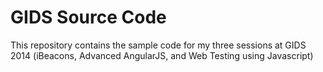 GIDS Source Code
================

This repository contains the sample code for my three sessions at GIDS 2014 (iBeacons, Advanced AngularJS, and Web Testing using Javascript)
